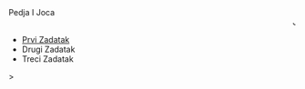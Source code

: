 <html>
<head>Pedja I Joca
  <title>JOCA JE CAAAR</title>
  </head>
<body>
<marquee>Joca Car</marquee>
<ul>
    <li><a href="prvi-zadatak.html">Prvi Zadatak</a></li>
    <li>Drugi Zadatak</li>
    <li>Treci Zadatak</li>
</ul>>
</body>
</html>

